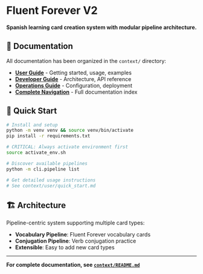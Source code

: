 # Fluent Forever V2

**Spanish learning card creation system with modular pipeline architecture.**

## 📖 Documentation

All documentation has been organized in the `context/` directory:

- **[User Guide](context/user/README.md)** - Getting started, usage, examples
- **[Developer Guide](context/development/architecture.md)** - Architecture, API reference
- **[Operations Guide](context/operations/claude_guide.md)** - Configuration, deployment
- **[Complete Navigation](context/README.md)** - Full documentation index

## 🚀 Quick Start

```bash
# Install and setup
python -m venv venv && source venv/bin/activate
pip install -r requirements.txt

# CRITICAL: Always activate environment first
source activate_env.sh

# Discover available pipelines
python -m cli.pipeline list

# Get detailed usage instructions
# See context/user/quick_start.md
```

## 🏗️ Architecture

Pipeline-centric system supporting multiple card types:
- **Vocabulary Pipeline**: Fluent Forever vocabulary cards  
- **Conjugation Pipeline**: Verb conjugation practice
- **Extensible**: Easy to add new card types

---

**For complete documentation, see [`context/README.md`](context/README.md)**